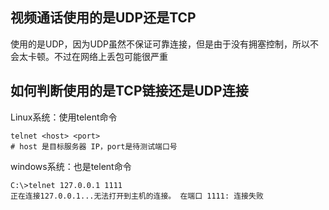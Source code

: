 ## 视频通话使用的是UDP还是TCP

使用的是UDP，因为UDP虽然不保证可靠连接，但是由于没有拥塞控制，所以不会太卡顿。不过在网络上丢包可能很严重

## 如何判断使用的是TCP链接还是UDP连接

Linux系统：使用telent命令

```shell
telnet <host> <port>
# host 是目标服务器 IP，port是待测试端口号
```

windows系统：也是telent命令

```shell
C:\>telnet 127.0.0.1 1111
正在连接127.0.0.1...无法打开到主机的连接。 在端口 1111: 连接失败
```